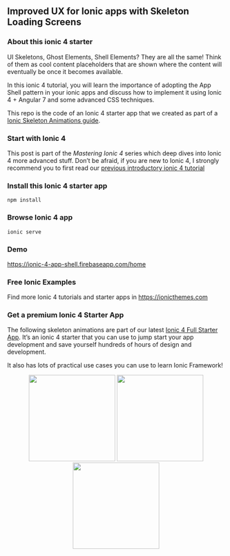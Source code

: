 ## Improved UX for Ionic apps with Skeleton Loading Screens

### About this ionic 4 starter
UI Skeletons, Ghost Elements, Shell Elements? They are all the same! Think of them as cool content placeholders that are shown where the content will eventually be once it becomes available. 

In this ionic 4 tutorial, you will learn the importance of adopting the App Shell pattern in your ionic apps and discuss how to implement it using Ionic 4 + Angular 7 and some advanced CSS techniques.

This repo is the code of an Ionic 4 starter app that we created as part of a [Ionic Skeleton Animations guide](https://ionicthemes.com/tutorials/about/improved-ux-for-ionic-apps-with-skeleton-loading-screens). 

### Start with Ionic 4
This post is part of the *Mastering Ionic 4* series which deep dives into Ionic 4 more advanced stuff. Don’t be afraid, if you are new to Ionic 4, I strongly recommend you to first read our [previous introductory ionic 4 tutorial](https://ionicthemes.com/tutorials/about/ionic-4-vs-ionic-3)

### Install this Ionic 4 starter app
```
npm install
```

### Browse Ionic 4 app
```
ionic serve
```
### Demo
https://ionic-4-app-shell.firebaseapp.com/home

### Free Ionic Examples
Find more Ionic 4 tutorials and starter apps in https://ionicthemes.com

### Get a premium Ionic 4 Starter App
The following skeleton animations are part of our latest [Ionic 4 Full Starter App](https://ionicthemes.com/product/ionic4-full-starter-app). It’s an ionic 4 starter that you can use to jump start your app development and save yourself hundreds of hours of design and development.

It also has lots of practical use cases you can use to learn Ionic Framework! 


<p align="center">
<img src="https://thumbs.gfycat.com/MadeupDelayedGrassspider.webp" width="200">
<img src="https://thumbs.gfycat.com/ZigzagOblongBittern.webp" width="200">
<img src="https://thumbs.gfycat.com/DescriptiveComposedKingfisher.webp" width="200">
</p>
